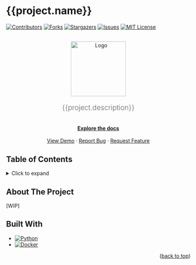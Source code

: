 <!-- BADGES -->
[contributors_badge]: https://img.shields.io/github/contributors/{{github_username}}/{{repository_name}}.svg?style=for-the-badge
[contributors_url]: https://github.com/{{github_username}}/{{repository_name}}/graphs/contributors
[forks_badge]: https://img.shields.io/github/forks/{{github_username}}/{{repository_name}}.svg?style=for-the-badge
[forks_url]: https://github.com/{{github_username}}/{{repository_name}}/network/members
[stars_badge]: https://img.shields.io/github/stars/{{github_username}}/{{repository_name}}.svg?style=for-the-badge
[stars_url]: https://github.com/{{github_username}}/{{repository_name}}/stargazers
[issues_badge]: https://img.shields.io/github/issues/{{github_username}}/{{repository_name}}.svg?style=for-the-badge
[issues_url]: https://github.com/{{github_username}}/{{repository_name}}/issues
[license_badge]: https://img.shields.io/github/license/{{github_username}}/{{repository_name}}.svg?style=for-the-badge
[license_url]: https://github.com/{{github_username}}/{{repository_name}}/blob/master/LICENSE.txt
[linkedin_badge]: https://img.shields.io/badge/-LinkedIn-black.svg?style=for-the-badge&logo=linkedin&colorB=555
[linkedin_url]: https://linkedin.com/in/062guillaumepot

<!-- TECHNOLOGY BADGES -->
[python_badge]: https://img.shields.io/badge/Python-3776AB?style=for-the-badge&logo=python&logoColor=white
[python_url]: https://www.python.org/
[beautiful_soup_badge]: https://img.shields.io/badge/BeautifulSoup-59666C?style=for-the-badge&logo=python&logoColor=white
[beautiful_soup_url]: https://www.crummy.com/software/BeautifulSoup/
[elasticsearch_badge]: https://img.shields.io/badge/Elasticsearch-005571?style=for-the-badge&logo=elasticsearch&logoColor=white
[elasticsearch_url]: https://www.elastic.co/
[flask_badge]: https://img.shields.io/badge/Flask-000000?style=for-the-badge&logo=flask&logoColor=white
[flask_url]: https://flask.palletsprojects.com/
[docker_badge]: https://img.shields.io/badge/Docker-2CA5E0?style=for-the-badge&logo=docker&logoColor=white
[docker_url]: https://www.docker.com/

<!-- README -->
<a id="readme-top"></a>

# {{project.name}}

[![Contributors][contributors_badge]][contributors_url]
[![Forks][forks_badge]][forks_url]
[![Stargazers][stars_badge]][stars_url]
[![Issues][issues_badge]][issues_url]
[![MIT License][license_badge]][license_url]


<!-- PROJECT LOGO -->
<br />
<div align="center">
  <a href="https://github.com/{{github_username}}/{{repository_name}}">
    <img src="{{project.logo}}" alt="Logo" width="150" height="150">
  </a>
</div>

<!-- PROJECT DESCRIPTION -->
<p align="center" style="font-size: 1.2rem; font-weight: 300; color: #666;">
  {{project.description}}
</p>

<!-- PROJECT INFO -->
<div>
  <p align="center">
    <br />
    <a href="https://github.com/{{github_username}}/{{repository_name}}/blob/main/docs/README.md"><strong>Explore the docs</strong></a>
    <br />
    <br />
    <a href="{{demo_url}}">View Demo</a>
    ·
    <a href="https://github.com/{{github_username}}/{{repository_name}}/issues/new?labels=bug&template=bug-report---.md">Report Bug</a>
    ·
    <a href="https://github.com/{{github_username}}/{{repository_name}}/issues/new?labels=enhancement&template=feature-request---.md">Request Feature</a>
  </p>
</div>


## Table of Contents

<details>
  <summary>Click to expand</summary>
  <ol>
    <li><a href="#about-the-project">About The Project</a></li>
    <li><a href="#built-with">Built With</a></li>
  </ol>
</details>


## About The Project

[WIP]

## Built With

* [![Python][python_badge]][python_url]
* [![Docker][docker_badge]][docker_url]


<p align="right">(<a href="#readme-top">back to top</a>)</p>

## 
